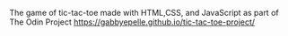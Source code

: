 The game of tic-tac-toe made with HTML,CSS, and JavaScript as part of The Odin Project
https://gabbyepelle.github.io/tic-tac-toe-project/